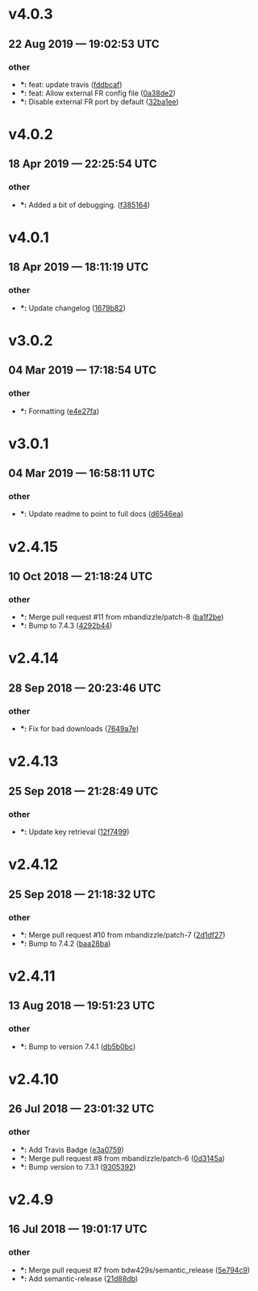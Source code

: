 # v4.0.3
## 22 Aug 2019 — 19:02:53 UTC

### other

+ __\*:__ feat: update travis
 ([fddbcaf](https://github.com/bdw429s/commandbox-fusionreactor//commit/fddbcafa1203725d1debb6f9ea756d4414c5fd9f))
+ __\*:__ feat: Allow external FR config file
 ([0a38de2](https://github.com/bdw429s/commandbox-fusionreactor//commit/0a38de2eb10447ce1c39659e63e67fb6f5abdbcd))
+ __\*:__ Disable external FR port by default
 ([32ba1ee](https://github.com/bdw429s/commandbox-fusionreactor//commit/32ba1ee511e06d923e4d70040cd986cfb1727a89))


# v4.0.2
## 18 Apr 2019 — 22:25:54 UTC

### other

+ __\*:__ Added a bit of debugging.
 ([f385164](https://github.com/bdw429s/commandbox-fusionreactor//commit/f38516492306bdcc98615b04cd8559a0c85fb670))


# v4.0.1
## 18 Apr 2019 — 18:11:19 UTC

### other

+ __\*:__ Update changelog
 ([1679b82](https://github.com/bdw429s/commandbox-fusionreactor//commit/1679b8204908e7698885affe7231394284db889c))


# v3.0.2
## 04 Mar 2019 — 17:18:54 UTC

### other

+ __\*:__ Formatting
 ([e4e27fa](https://github.com/bdw429s/commandbox-fusionreactor//commit/e4e27fae785c6da9567f89575b5a32a8a7176098))


# v3.0.1
## 04 Mar 2019 — 16:58:11 UTC

### other

+ __\*:__ Update readme to point to full docs
 ([d6546ea](https://github.com/bdw429s/commandbox-fusionreactor//commit/d6546eabcc4673b12c1c9ab97a16e4f686697289))


# v2.4.15
## 10 Oct 2018 — 21:18:24 UTC

### other

+ __\*:__ Merge pull request #11 from mbandizzle/patch-8 ([ba1f2be](https://github.com/bdw429s/commandbox-fusionreactor//commit/ba1f2beda441ba10976bf78870c571d1c349ce34))
+ __\*:__ Bump to 7.4.3 ([4292b44](https://github.com/bdw429s/commandbox-fusionreactor//commit/4292b44e6a05dc98a027f090e5dd4beb371ae6c2))


# v2.4.14
## 28 Sep 2018 — 20:23:46 UTC

### other

+ __\*:__ Fix for bad downloads
 ([7649a7e](https://github.com/bdw429s/commandbox-fusionreactor//commit/7649a7e62b07ea718db3cb7f1419ab6a6921935d))


# v2.4.13
## 25 Sep 2018 — 21:28:49 UTC

### other

+ __\*:__ Update key retrieval ([12f7499](https://github.com/bdw429s/commandbox-fusionreactor//commit/12f74990f628154bf60e7761e44f53c1dd2cb32d))


# v2.4.12
## 25 Sep 2018 — 21:18:32 UTC

### other

+ __\*:__ Merge pull request #10 from mbandizzle/patch-7 ([2d1df27](https://github.com/bdw429s/commandbox-fusionreactor//commit/2d1df27b6bf3c09f18d5a4717e791c0860dbe379))
+ __\*:__ Bump to 7.4.2 ([baa28ba](https://github.com/bdw429s/commandbox-fusionreactor//commit/baa28ba64dff2a56385c437d976c460d462bfda5))


# v2.4.11
## 13 Aug 2018 — 19:51:23 UTC

### other

+ __\*:__ Bump to version 7.4.1 ([db5b0bc](https://github.com/bdw429s/commandbox-fusionreactor//commit/db5b0bc7f4dabfe2820d4269ff8053412227d485))


# v2.4.10
## 26 Jul 2018 — 23:01:32 UTC

### other

+ __\*:__ Add Travis Badge ([e3a0759](https://github.com/bdw429s/commandbox-fusionreactor//commit/e3a0759cd45a43813b508f88039280923d6ffa72))
+ __\*:__ Merge pull request #8 from mbandizzle/patch-6 ([0d3145a](https://github.com/bdw429s/commandbox-fusionreactor//commit/0d3145ad5a68574835a4dc7ec5a900d711675f16))
+ __\*:__ Bump version to 7.3.1 ([9305392](https://github.com/bdw429s/commandbox-fusionreactor//commit/93053921f562f61f7aeaea42ff697a5a57eb8373))


# v2.4.9
## 16 Jul 2018 — 19:01:17 UTC

### other

+ __\*:__ Merge pull request #7 from bdw429s/semantic_release ([5e794c9](https://github.com/bdw429s/commandbox-fusionreactor//commit/5e794c926624f8935d59bb64e2b7c2ff63bb3f68))
+ __\*:__ Add semantic-release ([21d88db](https://github.com/bdw429s/commandbox-fusionreactor//commit/21d88db4a3e33da51a2488155a99c77232d6d5c0))
